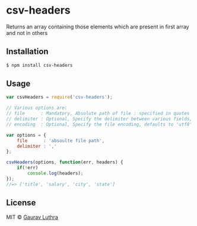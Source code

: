 # csv-headers

Returns an array containing those elements which are present in first array and not in others


## Installation

```sh
$ npm install csv-headers
```


## Usage

```js
var csvHeaders = require('csv-headers');

// Various options are:
// file      : Mandatory, Absolute path of file : specified in quotes
// delimiter : Optional, Specify the delimiter between various fields, defaults to comma(,)
// encoding  : Optional, Specify the file encoding, defaults to 'utf8'

var options = {
	file      : 'absoulte file path',
	delimiter : ','
};

csvHeaders(options, function(err, headers) {
	if(!err)
		console.log(headers);
});
//=> ['title', 'salary', 'city', 'state']
```


## License

MIT © [Gaurav Luthra](luthra.zenith@gmail.com)
